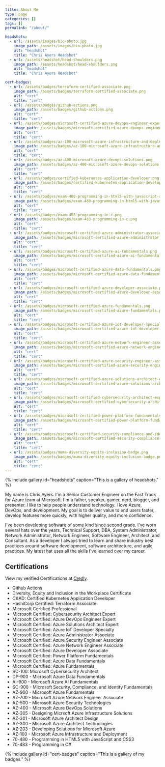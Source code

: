 ```yaml
---
title: About Me
type: page
categories: []
tags: []
permalink: "/about/"

headshots:
  - url: /assets/images/bio-photo.jpg
    image_path: /assets/images/bio-photo.jpg
    alt: "headshot"
    title: "Chris Ayers Headshot"
  - url: /assets/headshot/head-shoulders.png
    image_path: /assets/headshot/head-shoulders.png
    alt: "headshot"
    title: "Chris Ayers Headshot"

cert-badges:
  - url: /assets/badges/terraform-certified-associate.png
    image_path: /assets/badges/terraform-certified-associate.png
    alt: "cert"
    title: "cert"
  - url: /assets/badges/github-actions.png
    image_path: /assets/badges/github-actions.png
    alt: "cert"
    title: "cert"
  - url: /assets/badges/microsoft-certified-azure-devops-engineer-expert.png
    image_path: /assets/badges/microsoft-certified-azure-devops-engineer-expert.png
    alt: "cert"
    title: "cert"
  - url: /assets/badges/az-100-microsoft-azure-infrastructure-and-deployment.png
    image_path: /assets/badges/az-100-microsoft-azure-infrastructure-and-deployment.png
    alt: "cert"
    title: "cert"
  - url: /assets/badges/az-400-microsoft-azure-devops-solutions.png
    image_path: /assets/badges/az-400-microsoft-azure-devops-solutions.png
    alt: "cert"
    title: "cert"
  - url: /assets/badges/certified-kubernetes-application-developer.png
    image_path: /assets/badges/certified-kubernetes-application-developer.png
    alt: "cert"
    title: "cert"
  - url: /assets/badges/exam-480-programming-in-html5-with-javascript-and-css3.png
    image_path: /assets/badges/exam-480-programming-in-html5-with-javascript-and-css3.png
    alt: "cert"
    title: "cert"
  - url: /assets/badges/exam-483-programming-in-c.png
    image_path: /assets/badges/exam-483-programming-in-c.png
    alt: "cert"
    title: "cert"
  - url: /assets/badges/microsoft-certified-azure-administrator-associate.png
    image_path: /assets/badges/microsoft-certified-azure-administrator-associate.png
    alt: "cert"
    title: "cert"
  - url: /assets/badges/microsoft-certified-azure-ai-fundamentals.png
    image_path: /assets/badges/microsoft-certified-azure-ai-fundamentals.png
    alt: "cert"
    title: "cert"
  - url: /assets/badges/microsoft-certified-azure-data-fundamentals.png
    image_path: /assets/badges/microsoft-certified-azure-data-fundamentals.png
    alt: "cert"
    title: "cert"
  - url: /assets/badges/microsoft-certified-azure-developer-associate.png
    image_path: /assets/badges/microsoft-certified-azure-developer-associate.png
    alt: "cert"
    title: "cert"
  - url: /assets/badges/microsoft-certified-azure-fundamentals.png
    image_path: /assets/badges/microsoft-certified-azure-fundamentals.png
    alt: "cert"
    title: "cert"
  - url: /assets/badges/microsoft-certified-azure-iot-developer-specialty.png
    image_path: /assets/badges/microsoft-certified-azure-iot-developer-specialty.png
    alt: "cert"
    title: "cert"
  - url: /assets/badges/microsoft-certified-azure-network-engineer-associate.png
    image_path: /assets/badges/microsoft-certified-azure-network-engineer-associate.png
    alt: "cert"
    title: "cert"
  - url: /assets/badges/microsoft-certified-azure-security-engineer-associate.png
    image_path: /assets/badges/microsoft-certified-azure-security-engineer-associate.png
    alt: "cert"
    title: "cert"
  - url: /assets/badges/microsoft-certified-azure-solutions-architect-expert.png
    image_path: /assets/badges/microsoft-certified-azure-solutions-architect-expert.png
    alt: "cert"
    title: "cert"
  - url: /assets/badges/microsoft-certified-cybersecurity-architect-expert.png
    image_path: /assets/badges/microsoft-certified-cybersecurity-architect-expert.png
    alt: "cert"
    title: "cert"
  - url: /assets/badges/microsoft-certified-power-platform-fundamentals.png
    image_path: /assets/badges/microsoft-certified-power-platform-fundamentals.png
    alt: "cert"
    title: "cert"
  - url: /assets/badges/microsoft-certified-security-compliance-and-identity-fundamentals.png
    image_path: /assets/badges/microsoft-certified-security-compliance-and-identity-fundamentals.png
    alt: "cert"
    title: "cert"
  - url: /assets/badges/muma-diversity-equity-inclusion-badge.png
    image_path: /assets/badges/muma-diversity-equity-inclusion-badge.png
    alt: "cert"
    title: "cert"
---
```


{% include gallery id="headshots" caption="This is a gallery of headshots." %}

My name is Chris Ayers.  I'm a Senior Customer Engineer on the Fast Track for Azure team at Microsoft. I'm a father, speaker, gamer, nerd, blogger, and presenter.  I like to help people understand technology.  I love Azure, DevOps, and development.  My goal is to deliver value to end users faster, develop features more quickly, with higher quality, and more confidence.

I've been developing software of some kind since second grade.  I've worn several hats over the years, Technical Support, DBA, System Administrator, Network Administrator, Network Engineer, Software Engineer, Architect, and Consultant. As a developer I always tried to learn and share industry best practices around software development, software architecture, and agile practices.  My latest hat uses all the skills I've learned over my career.

## Certifications

View my verified Certifications at [Credly](https://www.credly.com/users/chris-ayers).

- Github Actions
- Diversity, Equity and Inclusion in the Workplace Certificate
- CKAD: Certified Kubernetes Application Developer
- HashiCorp Certified: Terraform Associate
- Microsoft Certified Professional
- Microsoft Certified: Cybersecurity Architect Expert
- Microsoft Certified: Azure DevOps Engineer Expert
- Microsoft Certified: Azure Solutions Architect Expert
- Microsoft Certified: Azure IoT Developer Specialty
- Microsoft Certified: Azure Administrator Associate
- Microsoft Certified: Azure Security Engineer Associate
- Microsoft Certified: Azure Network Engineer Associate
- Microsoft Certified: Azure Developer Associate
- Microsoft Certified: Power Platform Fundamentals
- Microsoft Certified: Azure Data Fundamentals
- Microsoft Certified: Azure Fundamentals
- SC-100: Microsoft Cybersecurity Architect
- DP-900 - Microsoft Azure Data Fundamentals
- AI-900 - Microsoft Azure AI Fundamentals
- SC-900 - Microsoft Security, Compliance, and Identity Fundamentals
- AZ-900 - Microsoft Azure Fundamentals
- AZ-700 - Microsoft Azure Network Engineer Associate
- AZ-500 - Microsoft Azure Security Technologies
- AZ-400 - Microsoft Azure DevOps Solutions
- AZ-305 - Designing Micrsoft Azure Infrastructure Solutions
- AZ-301 - Microsoft Azure Architect Design
- AZ-300 - Microsoft Azure Architect Technologies
- AZ-203 - Developing Solutions for Microsoft Azure
- AZ-100 - Microsoft Azure Infrastructure and Deployment
- 70-480 - Programming in HTML5 with JavaScript and CSS3
- 70-483 - Programming in C#

{% include gallery id="cert-badges" caption="This is a gallery of my badges." %}
